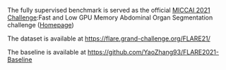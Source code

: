 The fully supervised benchmark is served as the official [MICCAI 2021 Challenge](https://www.miccai2021.org/en/MICCAI2021-CHALLENGES.html):Fast and Low GPU Memory Abdominal Organ Segmentation challenge ([Homepage](https://flare.grand-challenge.org/FLARE21/))

The dataset is available at https://flare.grand-challenge.org/FLARE21/

The baseline is available at https://github.com/YaoZhang93/FLARE2021-Baseline
